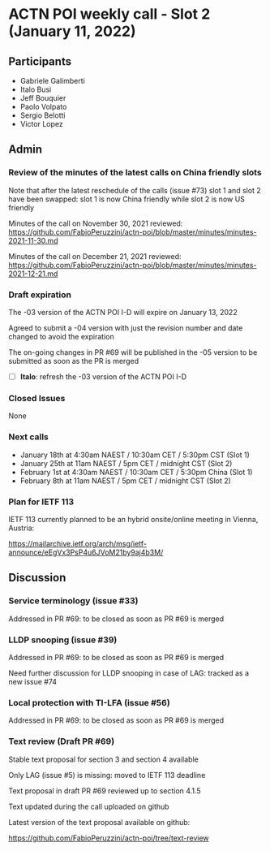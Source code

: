 # ACTN POI weekly call - Slot 2 (January 11, 2022)

## Participants
- Gabriele Galimberti
- Italo Busi
- Jeff Bouquier
- Paolo Volpato
- Sergio Belotti
- Victor Lopez

## Admin

### Review of the minutes of the latest calls on China friendly slots

Note that after the latest reschedule of the calls (issue #73) slot 1 and slot 2 have been swapped: slot 1 is now China friendly while slot 2 is now US friendly

Minutes of the call on November 30, 2021 reviewed: https://github.com/FabioPeruzzini/actn-poi/blob/master/minutes/minutes-2021-11-30.md

Minutes of the call on December 21, 2021 reviewed: https://github.com/FabioPeruzzini/actn-poi/blob/master/minutes/minutes-2021-12-21.md

### Draft expiration

The -03 version of the ACTN POI I-D will expire on January 13, 2022

Agreed to submit a -04 version with just the revision number and date changed to avoid the expiration

The on-going changes in PR #69 will be published in the -05 version to be submitted as soon as the PR is merged

- [ ] **Italo**: refresh the -03 version of the ACTN POI I-D

### Closed Issues

None

### Next calls

- January 18th at 4:30am NAEST / 10:30am CET / 5:30pm CST (Slot 1)
- January 25th at 11am NAEST / 5pm CET / midnight CST (Slot 2)
- February 1st at 4:30am NAEST / 10:30am CET / 5:30pm China (Slot 1)
- February 8th at 11am NAEST / 5pm CET / midnight CST (Slot 2)

### Plan for IETF 113

IETF 113 currently planned to be an hybrid onsite/online meeting in Vienna, Austria:

https://mailarchive.ietf.org/arch/msg/ietf-announce/eEgVx3PsP4u6JVoM21by9aj4b3M/

## Discussion

### Service terminology (issue #33)

Addressed in PR #69: to be closed as soon as PR #69 is merged

### LLDP snooping (issue #39)

Addressed in PR #69: to be closed as soon as PR #69 is merged

Need further discussion for LLDP snooping in case of LAG: tracked as a new issue #74

### Local protection with TI-LFA (issue #56)

Addressed in PR #69: to be closed as soon as PR #69 is merged

### Text review (Draft PR #69)

Stable text proposal for section 3 and section 4 available

Only LAG (issue #5) is missing: moved to IETF 113 deadline

Text proposal in draft PR #69 reviewed up to section 4.1.5

Text updated during the call uploaded on github

Latest version of the text proposal available on github:

https://github.com/FabioPeruzzini/actn-poi/tree/text-review
